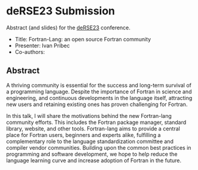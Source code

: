 # deRSE23 Submission

Abstract (and slides) for the [deRSE23](https://de-rse23.sciencesconf.org/) conference.

* Title: Fortran-Lang: an open source Fortran community
* Presenter: Ivan Pribec
* Co-authors: 

## Abstract

A thriving community is essential for the success and long-term survival of a programming language. 
Despite the importance of Fortran in science and engineering, and continuous developments in the language itself,
attracting new users and retaining existing ones has proven challenging for Fortran.

In this talk, I will share the motivations behind the new Fortran-lang community efforts. 
This includes the Fortran package manager, standard library, website, and other tools. 
Fortran-lang aims to provide a central place for Fortran users, beginners and experts alike, 
fulfilling a complementary role to the language standardization committee and compiler vendor communities.
Building upon the common best practices in programming and software development, 
we hope to help reduce the language learning curve and increase adoption of Fortran in the future.
